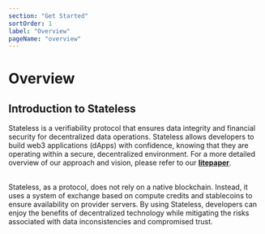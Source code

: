```yaml
---
section: "Get Started"
sortOrder: 1
label: "Overview"
pageName: "overview"
---
```

# Overview

## Introduction to Stateless

Stateless is a verifiability protocol that ensures data integrity and financial
security for decentralized data operations. Stateless allows
developers to build web3 applications (dApps) with confidence, knowing
that they are operating within a secure, decentralized environment. For a more
detailed overview of our approach and vision, please refer to our
[**litepaper**](https://static1.squarespace.com/static/6422566ec8dc0e166c11c5bd/t/65b36b76c468313aacce529b/1706257270111/litepaper+%2810%29.pdf).
<br/><br/>

Stateless, as a protocol, does not rely on a native blockchain. Instead, it uses a system of exchange based on compute credits and
stablecoins to ensure availability on provider servers. By using Stateless,
developers can enjoy the benefits of decentralized technology while mitigating the
risks associated with data inconsistencies and compromised trust.
